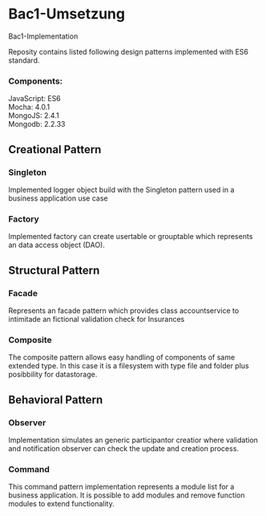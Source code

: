 # Bac1-Umsetzung
Bac1-Implementation

Reposity contains listed following design patterns implemented with ES6 standard.

<h3>Components:</h3>
JavaScript: ES6<br>
Mocha: 4.0.1<br>
MongoJS: 2.4.1<br>
Mongodb: 2.2.33

<h2>Creational Pattern</h2>

<h3>Singleton</h3>

<p>Implemented logger object build with the Singleton pattern used in a business application use case</p>

<h3>Factory</h3>

<p>Implemented factory can create usertable or grouptable which represents 
    an data access object (DAO). </p>

<h2>Structural Pattern</h2>

<h3>Facade</h3>

<p>Represents an facade pattern which provides class accountservice to intimitade an fictional validation check for Insurances </p>
    
    
<h3>Composite</h3>

<p>The composite pattern allows easy handling of components of same extended type. In this case it is a filesystem with type file and folder plus posibbility for datastorage. </p>


<h2>Behavioral Pattern</h2>

<h3>Observer</h3>

<p>Implementation simulates an generic participantor creatior where validation and notification observer can check the update and creation process.


<h3>Command</h3>

<p>This command pattern implementation represents a module list for a business application. It is possible to add modules and remove function modules to extend functionality.</p> 




